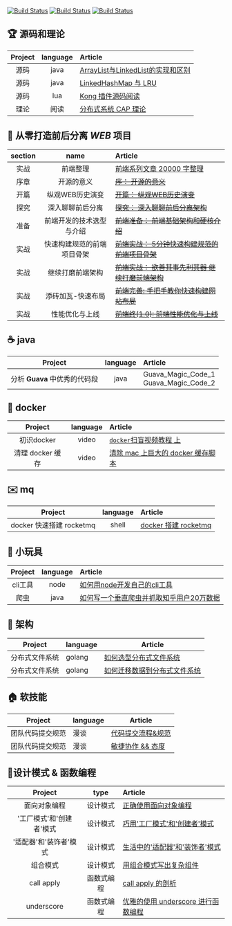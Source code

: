 [![Build Status](https://img.shields.io/badge/%E4%B8%BB%E9%A1%B5-%E6%8E%98%E9%87%91-blue.svg)](https://juejin.im/user/5823d1a3a22b9d0067fde1f7/posts)
[![Build Status](https://img.shields.io/badge/%E4%B8%BB%E9%A1%B5-segmentfault-green.svg)](https://segmentfault.com/u/pkwenda)
[![Build Status](https://img.shields.io/badge/%E4%B8%BB%E9%A1%B5-github-lightgrey.svg)](https://github.com/pkwenda)

## 🏆 源码和理论

| Project | language | Article |
|:-------:|:-------:|:------|
| 源码 | java | [ArrayList与LinkedList的实现和区别](https://github.com/pkwenda/blog/issues/26)
| 源码 | java | [LinkedHashMap 与 LRU](https://github.com/pkwenda/blog/issues/27)
| 源码 | lua | [Kong 插件源码阅读](https://github.com/pkwenda/blog/issues/29)
| 理论 | 阅读 | [分布式系统 CAP 理论](https://github.com/pkwenda/blog/issues/28)

## 🐝 从零打造前后分离 *WEB* 项目

| section | name | Article |
|:-------:|:-------:|:------|
| 实战 | 前端整理 | [前端系列文章 20000 字整理](https://github.com/pkwenda/blog/issues/30)  
| 序章 | 开源的意义 | [~~序： 开源的意义~~](https://github.com/pkwenda/blog/issues/9) 
| 开篇 | 纵观WEB历史演变 | [~~开篇： 纵观WEB历史演变~~](https://github.com/pkwenda/blog/issues/10) 
| 探究 | 深入聊聊前后分离 | [~~探究： 深入聊聊前后分离架构~~](https://github.com/pkwenda/blog/issues/11) 
| 准备 | 前端开发的技术选型与介绍 | [~~前端准备： 前端基础架构和硬核介绍~~](https://github.com/pkwenda/blog/issues/12) 
| 实战 | 快速构建规范的前端项目骨架 | [~~前端实战： 5分钟快速构建规范的前端项目骨架~~](https://github.com/pkwenda/blog/issues/14)
| 实战 | 继续打磨前端架构 | [~~前端实战： 欲善其事先利其器 继续打磨前端架构~~](https://github.com/pkwenda/blog/issues/15)
| 实战 | 添砖加瓦-快速布局 | [~~前端完善: 手把手教你快速构建网站布局~~](https://github.com/pkwenda/blog/issues/16)
| 实战 | 性能优化与上线 | [~~前端终(1.0): 前端性能优化与上线~~](https://github.com/pkwenda/blog/issues/17)

 




## ☕️ java

| Project | language | Article |
|:-------:|:-------:|:------|
| 分析 **Guava** 中优秀的代码段 | java | Guava_Magic_Code_1<br/>Guava_Magic_Code_2
 
## 🐳 docker

| Project | language | Article |
|:-------:|:-------:|:------|
| 初识docker | video | [`docker`扫盲视频教程 上](https://www.youtube.com/watch?v=IaSOSBs8Z5U) 
| 清理 docker 缓存 | video | [清除 mac 上巨大的 docker 缓存脚本](https://github.com/pkwenda/Blog/blob/master/clear_docker_cache_mac.sh) 
 
## ✉️ mq

| Project | language | Article |
|:-------:|:-------:|:------|
| docker 快速搭建 rocketmq | shell | [docker 搭建 rocketmq](https://github.com/pkwenda/blog/issues/31) 
  
 


## 🐣 小玩具

| Project | language | Article |
|:-------:|:-------:|:------|
| cli工具 | node | [如何用node开发自己的cli工具](https://github.com/pkwenda/blog/issues/7) 
| 爬虫 | java | [如何写一个垂直爬虫并抓取知乎用户20万数据](https://github.com/pkwenda/blog/issues/8) 

 

 ## 🐘 架构
 
| Project | language | Article     |
|---------|----------|-------------|
| 分布式文件系统 | golang   | [如何选型分布式文件系统](https://github.com/pkwenda/blog/issues/18) |
| 分布式文件系统 | golang   | [如何迁移数据到分布式文件系统](https://github.com/pkwenda/blog/issues/19) |
 

 ## 🏠 软技能
 
| Project | language | Article     |
|---------|----------|-------------|
| 团队代码提交规范 | 漫谈   | [代码提交流程&规范](https://github.com/pkwenda/blog/issues/24) |
| 团队代码提交规范 | 漫谈   | [敏捷协作 && 态度](https://github.com/pkwenda/blog/issues/25) |





## 🦉设计模式 & 函数编程

| Project | type | Article |
|:-------:|:-------:|:------|
| 面向对象编程 | 设计模式 | [正确使用面向对象编程](https://github.com/pkwenda/blog/issues/1) 
|'工厂模式'和'创建者'模式 | 设计模式 | [巧用'工厂模式'和'创建者'模式](https://github.com/pkwenda/blog/issues/2) 
|'适配器'和'装饰者'模式 | 设计模式 | [生活中的'适配器'和'装饰者'模式](https://github.com/pkwenda/blog/issues/3) 
| 组合模式 | 设计模式 | [用组合模式写出复杂组件](https://github.com/pkwenda/blog/issues/4) 
| call apply | 函数式编程 | [ call apply 的剖析](https://github.com/pkwenda/blog/issues/5) 
| underscore | 函数式编程 | [优雅的使用 underscore 进行函数编程](https://github.com/pkwenda/blog/issues/6) 
 

 


